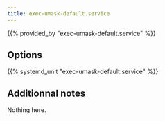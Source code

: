 ```yaml
---
title: exec-umask-default.service
---
```


{{% provided_by "exec-umask-default.service" %}}

## Options

{{% systemd_unit "exec-umask-default.service" %}}

## Additionnal notes

Nothing here.